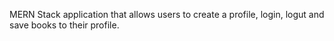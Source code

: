 MERN Stack application that allows users to create a profile, login, logut and save books to their profile.

